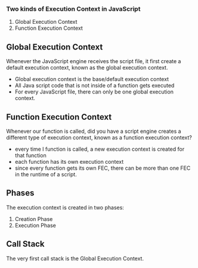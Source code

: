 ### Two kinds of Execution Context in JavaScript

1. Global Execution Context
2. Function Execution Context

## Global Execution Context

Whenever the JavaScript engine receives the script file, it first create a default execution context, known as the global execution context.

-  Global execution context is the base/default execution context
-  All Java script code that is not inside of a function gets executed
-  For every JavaScript file, there can only be one global execution context.

## Function Execution Context

Whenever our function is called, did you have a script engine creates a different type of execution context, known as a function execution context?

-  every time I function is called, a new execution context is created for that function
-  each function has its own execution context
-  since every function gets its own FEC, there can be more than one FEC in the runtime of a script.

## Phases

The execution context is created in two phases:

1. Creation Phase
2. Execution Phase

## Call Stack

The very first call stack is the Global Execution Context.
